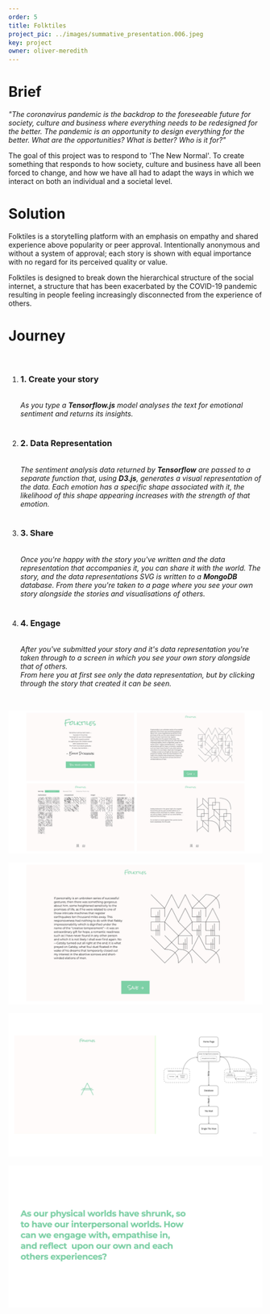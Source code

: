 ```yaml
---
order: 5
title: Folktiles
project_pic: ../images/summative_presentation.006.jpeg
key: project
owner: oliver-meredith
---
```


# Brief 
_"The coronavirus pandemic is the backdrop to the foreseeable future for
society, culture and business where ​everything​ needs to be redesigned for
the better. The pandemic ​is​ an opportunity to design everything for the
better. What are the opportunities? What is better? Who is it for?"_


The goal of this project was to respond to 'The New Normal'. To create something that responds to how society, culture and business have all been forced to change, and how we have all had to adapt the ways in which we interact on both an individual and a societal level.

# Solution 
Folktiles is a storytelling platform with an emphasis on empathy and shared
experience above popularity or peer approval. Intentionally anonymous and
without a system of approval; each story is shown with equal importance with
no regard for its perceived quality or value. 

Folktiles is designed to break down the hierarchical structure of the social internet, a structure that has been exacerbated by the COVID-19 pandemic resulting in people feeling increasingly disconnected from the experience of others.

# Journey

</br>
<ol>
  <li>
    <h3>1. Create your story</h3> </br>
      <em>As you type a <b>Tensorflow.js</b> model analyses the text for emotional sentiment and returns its insights.</em>
  </li>
  </br>
  <li>
<h3>2. Data Representation </h3></br>
   <em>The sentiment analysis data returned by <b>Tensorflow</b> are passed to a separate function that, using <b>D3.js</b>, generates a visual representation of the data. Each emotion has a specific shape associated with it, the likelihood of this shape appearing increases with the strength of that emotion.</em>
  </li>
  </br>
  <li>
<h3>3. Share</h3> </br>
   <em>Once you're happy with the story you've written and the data representation that accompanies it, you can share it with the world. The story, and the data representations SVG is written to a <b>MongoDB</b> database. From there you're taken to a page where you see your own story alongside the stories and visualisations of others.</em>
  </li>
   </br>

  <li>
      <h3>4. Engage</h3> </br>
      <em>After you've submitted your story and it's data representation you're taken through to a screen in which you see your own story alongside that of others. </br>
      From here you at first see only the data representation, but by clicking through the story that created it can be seen.
    </em>
  </li>
</ol>
</br>

![Folktiles user interfaces](../images/summative_presentation.007.jpeg "Folktiles user interfaces")

![The user interface when a user is writing their story and seeing the data representation being generated](../images/summative_presentation.008.jpeg)

![Diagram showing the way Folktiles uses different programs](../images/summative_presentation.009.jpeg)

![As our physical worlds have shrunk, so to have our interpersonal worlds. How can we engage with, empathise in, and reflect upon our own and each others experiences?](../images/summative_presentation.003.jpeg)